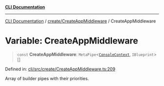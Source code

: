 [**CLI Documentation**](../../../README.md)

***

[CLI Documentation](../../../README.md) / [create/CreateAppMiddleware](../README.md) / CreateAppMiddleware

# Variable: CreateAppMiddleware

> `const` **CreateAppMiddleware**: `MetaPipe`\<[`ConsoleContext`](../../../declarations/interfaces/ConsoleContext.md), `IBlueprint`\>[]

Defined in: [cli/src/create/CreateAppMiddleware.ts:209](https://github.com/stonemjs/cli/blob/f139573d7f6e29779d41fb031ed261bfcad59d09/src/create/CreateAppMiddleware.ts#L209)

Array of builder pipes with their priorities.

